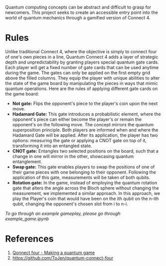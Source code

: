 Quantum computing concepts can be abstract and difficult to grasp for newcomers. This project seeks to create an accessible entry point into the world of quantum mechanics through a gamified version of Connect 4.

# Rules
Unlike traditional Connect 4, where the objective is simply to connect four of one's own pieces in a line, Quantum Connect 4 adds a layer of strategic depth and unpredictability by granting players special quantum gate cards. Each player will get a fixed number of gate cards that can be used anytime during the game. The gates can only be applied on the first empty grid above the filled columns. They equip the player with unique abilities to alter the state of the game board by manipulating the pieces in ways that mimic quantum operations. Here are the rules of applying different gate cards on the game board: 
- **Not gate:** Flips the opponent's piece to the player's coin upon the next move. 
- **Hadamard Gate:** This gate introduces a probabilistic element, where the opponent's piece can either become the player's or remain the opponent's on the following move. The concept mirrors the quantum superposition principle. Both players are informed when and where the Hadamard Gate will be applied. After its application, the player has two options: measuring the gate or applying a CNOT gate on top of it, transforming it into an entangled state. 
- **CNOT gate:**  Entangles two selected positions on the board, such that a change in one will mirror in the other, showcasing quantum entanglement. 
- **Swap gate:** This gate enables players to swap the positions of one of their game pieces with one belonging to their opponent. Following the application of this gate, measurements will be taken of both qubits.
- **Rotation gate:** In the game, instead of employing the quantum rotation gate that alters the angle across the Bloch sphere without changing the measurement, we implemented a similar approach. In this approach, we play the Player's coin that would have been on the ith qubit on the n-ith qubit, changing the opponent's chosen slot from i to n-i.


*To go through an example gameplay, please go through example_game.ipynb*

# References
1. <a href='https://fullstackquantumcomputation.tech/blog/post-tutorial-QonnectFour/'> Qonnect four - Making a quantum game
2. https://github.com/ToJen/quantum-connect-four
